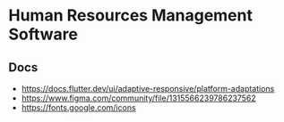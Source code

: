 # Human Resources Management Software

## Docs
- https://docs.flutter.dev/ui/adaptive-responsive/platform-adaptations
- https://www.figma.com/community/file/1315566239786237562
- https://fonts.google.com/icons
